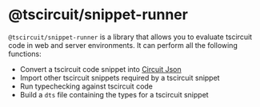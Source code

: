 # @tscircuit/snippet-runner

`@tscircuit/snippet-runner` is a library that allows you to evaluate tscircuit
code in web and server environments. It can perform all the following functions:

- Convert a tscircuit code snippet into [Circuit Json](https://github.com/tscircuit/circuit-json)
- Import other tscircuit snippets required by a tscircuit snippet
- Run typechecking against tscircuit code
- Build a `dts` file containing the types for a tscircuit snippet
